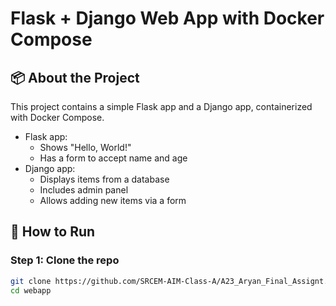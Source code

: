 # Flask + Django Web App with Docker Compose

## 📦 About the Project

This project contains a simple Flask app and a Django app, containerized with Docker Compose.

- Flask app:
  - Shows "Hello, World!"
  - Has a form to accept name and age
- Django app:
  - Displays items from a database
  - Includes admin panel
  - Allows adding new items via a form

## 🚀 How to Run

### Step 1: Clone the repo
```bash
git clone https://github.com/SRCEM-AIM-Class-A/A23_Aryan_Final_Assignt.git
cd webapp
